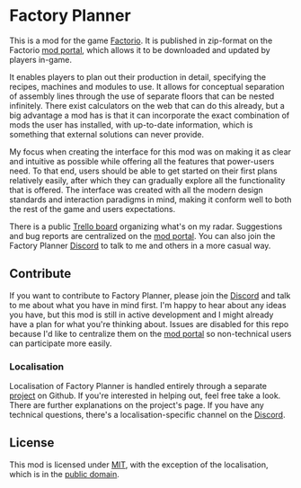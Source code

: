 # Factory Planner

This is a mod for the game [Factorio](https://www.factorio.com). It is published in zip-format on the Factorio [mod portal](https://mods.factorio.com/), which allows it to be downloaded and updated by players in-game.

It enables players to plan out their production in detail, specifying the recipes, machines and modules to use. It allows for conceptual separation of assembly lines through the use of separate floors that can be nested infinitely. There exist calculators on the web that can do this already, but a big advantage a mod has is that it can incorporate the exact combination of mods the user has installed, with up-to-date information, which is something that external solutions can never provide.

My focus when creating the interface for this mod was on making it as clear and intuitive as possible while offering all the features that power-users need. To that end, users should be able to get started on their first plans relatively easily, after which they can gradually explore all the functionality that is offered. The interface was created with all the modern design standards and interaction paradigms in mind, making it conform well to both the rest of the game and users expectations.

There is a public [Trello board](https://trello.com/b/0FP7eMlu/factory-planner) organizing what's on my radar. Suggestions and bug reports are centralized on the [mod portal](https://mods.factorio.com/mod/factoryplanner/discussion). You can also join the Factory Planner [Discord](https://discord.gg/ABqNEQc) to talk to me and others in a more casual way.

## Contribute

If you want to contribute to Factory Planner, please join the [Discord](https://discord.gg/ABqNEQc) and talk to me about what you have in mind first. I'm happy to hear about any ideas you have, but this mod is still in active development and I might already have a plan for what you're thinking about. Issues are disabled for this repo because I'd like to centralize them on the [mod portal](https://mods.factorio.com/mod/factoryplanner/discussion) so non-technical users can participate more easily.

### Localisation

Localisation of Factory Planner is handled entirely through a separate [project](https://github.com/ClaudeMetz/FactoryPlannerLocale) on Github. If you're interested in helping out, feel free take a look. There are further explanations on the project's page. If you have any technical questions, there's a localisation-specific channel on the [Discord](https://discord.gg/ABqNEQc).

## License

This mod is licensed under [MIT](https://en.wikipedia.org/wiki/Public_domain), with the exception of the localisation, which is in the [public domain](https://unlicense.org).
